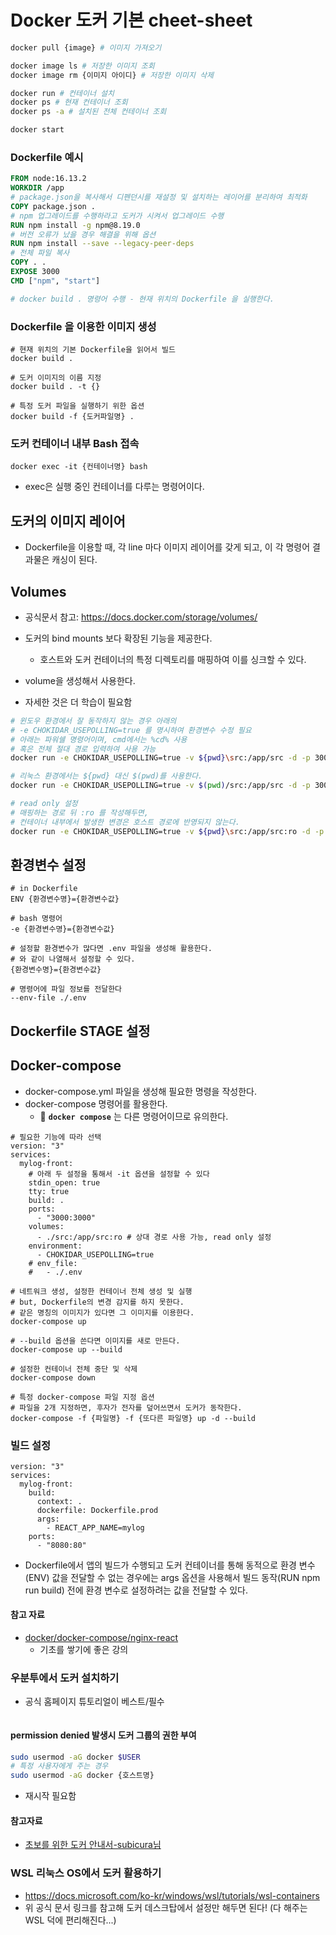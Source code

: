 # Docker 도커 기본 cheet-sheet
```bash
docker pull {image} # 이미지 가져오기

docker image ls # 저장한 이미지 조회
docker image rm {이미지 아이디} # 저장한 이미지 삭제

docker run # 컨테이너 설치
docker ps # 현재 컨테이너 조회
docker ps -a # 설치된 전체 컨테이너 조회

docker start
```

### Dockerfile 예시
```Dockerfile
FROM node:16.13.2
WORKDIR /app
# package.json을 복사해서 디펜던시를 재설정 및 설치하는 레이어를 분리하여 최적화
COPY package.json . 
# npm 업그레이드를 수행하라고 도커가 시켜서 업그레이드 수행
RUN npm install -g npm@8.19.0
# 버전 오류가 났을 경우 해결을 위해 옵션
RUN npm install --save --legacy-peer-deps 
# 전체 파일 복사
COPY . .
EXPOSE 3000
CMD ["npm", "start"]

# docker build . 명령어 수행 - 현재 위치의 Dockerfile 을 실행한다.
```

### Dockerfile 을 이용한 이미지 생성
```
# 현재 위치의 기본 Dockerfile을 읽어서 빌드
docker build . 

# 도커 이미지의 이름 지정
docker build . -t {}

# 특정 도커 파일을 실행하기 위한 옵션
docker build -f {도커파일명} .
```

### 도커 컨테이너 내부 Bash 접속
```
docker exec -it {컨테이너명} bash
```
- exec은 실행 중인 컨테이너를 다루는 명령어이다.

## 도커의 이미지 레이어
- Dockerfile을 이용할 때, 각 line 마다 이미지 레이어를 갖게 되고, 이 각 명령어 결과물은 캐싱이 된다.

## Volumes
- 공식문서 참고: https://docs.docker.com/storage/volumes/
- 도커의 bind mounts 보다 확장된 기능을 제공한다.
    - 호스트와 도커 컨테이너의 특정 디렉토리를 매핑하여 이를 싱크할 수 있다.
- volume을 생성해서 사용한다.

- 자세한 것은 더 학습이 필요함
  
```bash
# 윈도우 환경에서 잘 동작하지 않는 경우 아래의
# -e CHOKIDAR_USEPOLLING=true 를 명시하여 환경변수 수정 필요 
# 아래는 파워쉘 명령어이며, cmd에서는 %cd% 사용
# 혹은 전체 절대 경로 입력하여 사용 가능
docker run -e CHOKIDAR_USEPOLLING=true -v ${pwd}\src:/app/src -d -p 3000:3000 --name {컨테이너명} {이미지명}

# 리눅스 환경에서는 ${pwd} 대신 $(pwd)를 사용한다.
docker run -e CHOKIDAR_USEPOLLING=true -v $(pwd)/src:/app/src -d -p 3000:3000 --name {컨테이너명} {이미지명}

# read only 설정
# 매핑하는 경로 뒤 :ro 를 작성해두면,
# 컨테이너 내부에서 발생한 변경은 호스트 경로에 반영되지 않는다.
docker run -e CHOKIDAR_USEPOLLING=true -v ${pwd}\src:/app/src:ro -d -p 3000:3000 --name {컨테이너명} {이미지명}
```

## 환경변수 설정
```
# in Dockerfile
ENV {환경변수명}={환경변수값}

# bash 명령어
-e {환경변수명}={환경변수값}

# 설정할 환경변수가 많다면 .env 파일을 생성해 활용한다.
# 와 같이 나열해서 설정할 수 있다.
{환경변수명}={환경변수값}

# 명령어에 파일 정보를 전달한다
--env-file ./.env
```

## Dockerfile STAGE 설정


## Docker-compose
- docker-compose.yml 파일을 생성해 필요한 명령을 작성한다.
- docker-compose 명령어를 활용한다.
  - 🚩 **`docker compose`** 는 다른 명령어이므로 유의한다.
```
# 필요한 기능에 따라 선택
version: "3"
services:
  mylog-front:
    # 아래 두 설정을 통해서 -it 옵션을 설정할 수 있다
    stdin_open: true
    tty: true
    build: .
    ports:
      - "3000:3000"
    volumes:
      - ./src:/app/src:ro # 상대 경로 사용 가능, read only 설정
    environment:
      - CHOKIDAR_USEPOLLING=true
    # env_file:
    #   - ./.env
```

```
# 네트워크 생성, 설정한 컨테이너 전체 생성 및 실행
# but, Dockerfile의 변경 감지를 하지 못한다.
# 같은 명칭의 이미지가 있다면 그 이미지를 이용한다.
docker-compose up

# --build 옵션을 쓴다면 이미지를 새로 만든다.
docker-compose up --build

# 설정한 컨테이너 전체 중단 및 삭제
docker-compose down

# 특정 docker-compose 파일 지정 옵션
# 파일을 2개 지정하면, 후자가 전자를 덮어쓰면서 도커가 동작한다.
docker-compose -f {파일명} -f {또다른 파일명} up -d --build
```

### 빌드 설정
```
version: "3"
services:
  mylog-front:
    build:
      context: .
      dockerfile: Dockerfile.prod
      args:
        - REACT_APP_NAME=mylog
    ports:
      - "8080:80"
```
- Dockerfile에서 앱의 빌드가 수행되고 도커 컨테이너를 통해 동적으로 환경 변수(ENV) 값을 전달할 수 없는 경우에는 args 옵션을 사용해서 빌드 동작(RUN npm run build) 전에 환경 변수로 설정하려는 값을 전달할 수 있다.

#### 참고 자료
- [docker/docker-compose/nginx-react](https://www.youtube.com/watch?v=3xDAU5cvi5E&t=4365s)
  - 기초를 쌓기에 좋은 강의

### 우분투에서 도커 설치하기
- 공식 홈페이지 튜토리얼이 베스트/필수
```bash

```

#### permission denied 발생시 도커 그룹의 권한 부여
```bash
sudo usermod -aG docker $USER
# 특정 사용자에게 주는 경우
sudo usermod -aG docker {호스트명} 
```
- 재시작 필요함

#### 참고자료
- [초보를 위한 도커 안내서-subicura님](https://subicura.com/2017/01/19/docker-guide-for-beginners-2.html)

### WSL 리눅스 OS에서 도커 활용하기
- https://docs.microsoft.com/ko-kr/windows/wsl/tutorials/wsl-containers
- 위 공식 문서 링크를 참고해 도커 데스크탑에서 설정만 해두면 된다! (다 해주는 WSL 덕에 편리해진다...)
